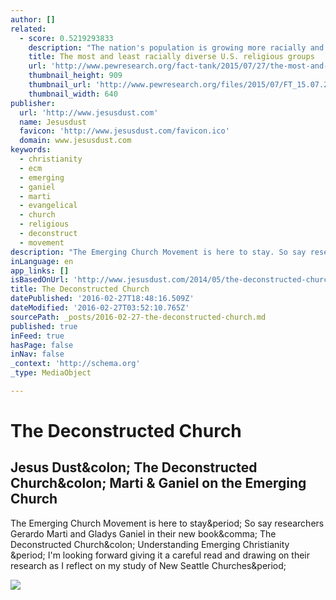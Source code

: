 ```yaml
---
author: []
related:
  - score: 0.5219293833
    description: "The nation's population is growing more racially and ethnically diverse - and so are many of its religious groups, both at the congregational level and among broader Christian traditions. But a new analysis of data from the 2014 Religious Landscape Study also finds that these levels of diversity vary widely within U.S."
    title: The most and least racially diverse U.S. religious groups
    url: 'http://www.pewresearch.org/fact-tank/2015/07/27/the-most-and-least-racially-diverse-u-s-religious-groups/'
    thumbnail_height: 909
    thumbnail_url: 'http://www.pewresearch.org/files/2015/07/FT_15.07.23_religionDiversityIndex-1.png'
    thumbnail_width: 640
publisher:
  url: 'http://www.jesusdust.com'
  name: Jesusdust
  favicon: 'http://www.jesusdust.com/favicon.ico'
  domain: www.jesusdust.com
keywords:
  - christianity
  - ecm
  - emerging
  - ganiel
  - marti
  - evangelical
  - church
  - religious
  - deconstruct
  - movement
description: "The Emerging Church Movement is here to stay. So say researchers Gerardo Marti and Gladys Ganiel in their new book, The Deconstructed Church: Understanding Emerging Christianity . I'm looking forward giving it a careful read and drawing on their research as I reflect on my study of New Seattle Churches."
inLanguage: en
app_links: []
isBasedOnUrl: 'http://www.jesusdust.com/2014/05/the-deconstructed-church-marti-ganiel.html?m=1'
title: The Deconstructed Church
datePublished: '2016-02-27T18:48:16.509Z'
dateModified: '2016-02-27T03:52:10.765Z'
sourcePath: _posts/2016-02-27-the-deconstructed-church.md
published: true
inFeed: true
hasPage: false
inNav: false
_context: 'http://schema.org'
_type: MediaObject

---
```

# The Deconstructed Church

<article style=""><h1>Jesus Dust&amp;colon; The Deconstructed Church&amp;colon; Marti &amp; Ganiel on the Emerging Church</h1><p>The Emerging Church Movement is here to stay&amp;period; So say researchers Gerardo Marti and Gladys Ganiel in their new book&amp;comma; The Deconstructed Church&amp;colon; Understanding Emerging Christianity &amp;period; I'm looking forward giving it a careful read and drawing on their research as I reflect on my study of New Seattle Churches&amp;period;</p><img src="http://2.bp.blogspot.com/-avYuckMJyCg/U4XecmH4vWI/AAAAAAAAD-U/V0WDbrr7Ouw/s1600/Marti+and+Ganiel+-+The+Deconstructed+Church+-+Oxford+University+Press+2014.jpg" /></article>